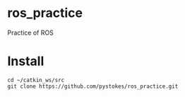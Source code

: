# ros_practice
Practice of ROS

# Install

```
cd ~/catkin_ws/src
git clone https://github.com/pystokes/ros_practice.git
```
